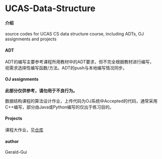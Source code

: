 # UCAS-Data-Structure

#### 介绍
source codes for UCAS CS data structure course, including ADTs, OJ assignments and projects

#### ADT

ADT的编写主要参考课程所用教材中的ADT要求，但不完全根据教材进行编写，视需求选择性编写函数/方法。ADT的push与本地编写情况同步。

#### OJ assignments

**此部分仅供参考，请勿用于不良行为。** 

数据结构课程的算法设计作业，上传代码为OJ系统中Accepted的代码，通常采用C++编写，部分由Java或Python编写的仅出于练习目的。


#### Projects

课程大作业，见[仓库](https://gitee.com/linzheng735803373/Data-Structure)


#### author

Gerald-Gui